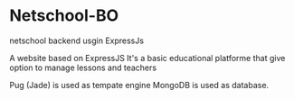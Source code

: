 # Netschool-BO
netschool backend usgin ExpressJs

A website based on ExpressJS 
It's a basic educational platforme that give option to manage lessons and teachers

Pug (Jade) is used as tempate engine 
MongoDB is used as database.
